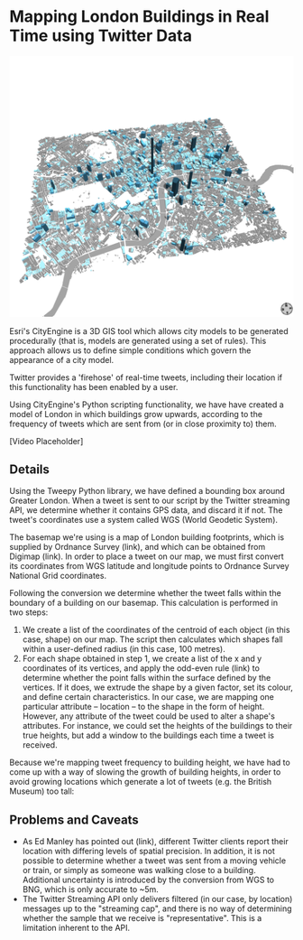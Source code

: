 # Mapping London Buildings in Real Time using Twitter Data

![London](london.png "London")

Esri's CityEngine is a 3D GIS tool which allows city models to be generated procedurally (that is, models are generated using a set of rules). This approach allows us to define simple conditions which govern the appearance of a city model.

Twitter provides a 'firehose' of real-time tweets, including their location if this functionality has been enabled by a user.

Using CityEngine's Python scripting functionality, we have have created a model of London in which buildings grow upwards, according to the frequency of tweets which are sent from (or in close proximity to) them.

[Video Placeholder]

## Details
Using the Tweepy Python library, we have defined a bounding box around Greater London. When a tweet is sent to our script by the Twitter streaming API, we determine whether it contains GPS data, and discard it if not.
The tweet's coordinates use a system called WGS (World Geodetic System).

The basemap we're using is a map of London building footprints, which is supplied by Ordnance Survey (link), and which can be obtained from Digimap (link). In order to place a tweet on our map, we must first convert its coordinates from WGS latitude and longitude points to Ordnance Survey National Grid coordinates.

Following the conversion we determine whether the tweet falls within the boundary of a building on our basemap. This calculation is performed in two steps:

1. We create a list of the coordinates of the centroid of each object (in this case, shape) on our map. The script then calculates which shapes fall within a user-defined radius (in this case, 100 metres).
2. For each shape obtained in step 1, we create a list of the x and y coordinates of its vertices, and apply the odd-even rule (link) to determine whether the point falls within the surface defined by the vertices. If it does, we extrude the shape by a given factor, set its colour, and define certain characteristics. In our case, we are mapping one particular attribute – location – to the shape in the form of height. However, any attribute of the tweet could be used to alter a shape's attributes. For instance, we could set the heights of the buildings to their true heights, but add a window to the buildings each time a tweet is received.

Because we're mapping tweet frequency to building height, we have had to come up with a way of slowing the growth of building heights, in order to avoid growing locations which generate a lot of tweets (e.g. the British Museum) too tall:



## Problems and Caveats

- As Ed Manley has pointed out (link), different Twitter clients report their location with differing levels of spatial precision. In addition, it is not possible to determine whether a tweet was sent from a moving vehicle or train, or simply as someone was walking close to a building. Additional uncertainty is introduced by the conversion from WGS to BNG, which is only accurate to ~5m.
- The Twitter Streaming API only delivers filtered (in our case, by location) messages up to the "streaming cap", and there is no way of determining whether the sample that we receive is "representative". This is a limitation inherent to the API.

